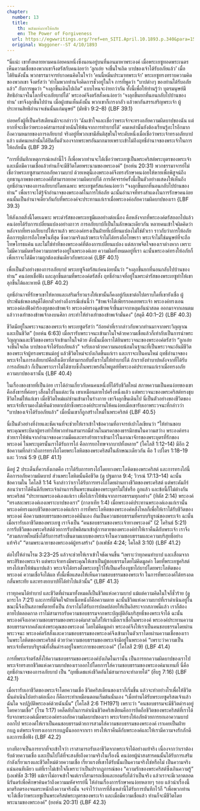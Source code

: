 ```yaml
---
chapter:
  number: 13
  title:
    th: พลังแห่งการให้อภัย
    en: The Power of Forgiveness
  url: https://egwwritings.org/?ref=en_SITI.April.10.1893.p.340&para=1546.152
  original: Waggoner--ST 4/10/1893
---
```


“นี่แน่ะ เขาทั้งหลายหามคนง่อยคนหนึ่งซึ่งนอนอยู่บนที่นอนมาหาพระองค์ เมื่อพระเยซูทอดพระเนตรเห็นความเชื่อของพวกเขาจึงตรัสกับคนง่อยว่า ‘ลูกเอ๋ย จงชื่นใจเถิด บาปของเจ้าได้รับอภัยแล้ว’ เมื่อได้ยินดังนั้น พวกธรรมาจารย์บางคนคิดในใจว่า ‘คนนี้หมิ่นประมาทพระเจ้า’ พระเยซูทรงทราบความคิดของพวกเขา จึงตรัสว่า ‘ทำไมพวกท่านจึงคิดการชั่วอยู่ในใจ การที่พูดว่า “บาปต่างๆ ของท่านได้รับอภัยแล้ว” กับการพูดว่า “จงลุกขึ้นเดินไปเถิด” แบบไหนจะง่ายกว่ากัน ทั้งนี้เพื่อให้ท่านรู้ว่า บุตรมนุษย์มีสิทธิอำนาจในโลกที่จะอภัยบาปได้’ พระองค์จึงตรัสสั่งคนง่อยว่า ‘จงลุกขึ้นยกที่นอนกลับไปบ้านของท่าน’ เขาจึงลุกขึ้นไปบ้าน เมื่อฝูงชนเห็นดังนั้น พวกเขาก็เกรงกลัว แล้วพากันสรรเสริญพระเจ้า ผู้ประทานสิทธิอำนาจเช่นนั้นแก่มนุษย์” (มัทธิว 9:2–8) {LBF 39.1}

บ่อยครั้งผู้ที่เป็นคริสเตียนมักจะกล่าวว่า ‘ฉันเข้าใจและเชื่อว่าพระเจ้าจะทรงอภัยความผิดบาปของฉัน แต่ยากที่จะเชื่อว่าพระองค์สามารถช่วยฉันให้พ้นจากการทำบาปได้’ คนเหล่านั้นยังต้องเรียนรู้อะไรอีกมากถึงความหมายของการอภัยบาป จริงอยู่ที่พวกเขามีสันติสุขในใจระดับหนึ่งเมื่อเชื่อว่าพระเจ้าทรงอภัยบาปแล้ว แต่คนเหล่านั้นได้ปิดกั้นตัวเองจากพระพรอันมากมายเพราะเข้าไม่ถึงฤทธิ์อำนาจของพระเจ้าในการให้อภัยนั้น {LBF 39.2}

“การที่บันทึกเหตุการณ์เหล่านี้ไว้ ก็เพื่อพวกท่านจะได้เชื่อว่าพระเยซูเป็นพระคริสต์พระบุตรของพระเจ้า และเมื่อมีความเชื่อแล้วท่านก็จะมีชีวิตโดยพระนามของพระองค์” (ยอห์น 20:31) พวกธรรมาจารย์ไม่เชื่อว่าพระเยซูสามารถอภัยความบาป ด้วยเหตุนี้เองพระองค์จึงทรงรักษาคนง่อยให้หายเพื่อพิสูจน์ถึงฤทธานุภาพของพระองค์ที่สามารถยกความผิดบาปได้ การอัศจรรย์ครั้งนี้เป็นตัวอย่างแสดงให้เห็นถึงฤทธิ์อำนาจของการอภัยบาปโดยเฉพาะ พระเยซูตรัสแก่คนง่อยว่า “จงลุกขึ้นยกที่นอนกลับไปบ้านของท่าน” เพื่อเราจะได้รู้จักอำนาจของพระองค์ในการให้อภัย ฉะนั้นอำนาจที่ทรงสำแดงในการรักษาคนง่อยคนนั้นเป็นอำนาจเดียวกันกับที่พระองค์จะประทานแก่เราเมื่อพระองค์อภัยความผิดบาปของเรา {LBF 39.3}

ให้สังเกตสิ่งนี้โดยเฉพาะ พระดำรัสของพระเยซูมีผลอย่างต่อเนื่อง คือหลังจากที่พระองค์ตรัสออกไปแล้ว คนง่อยได้รับการเปลี่ยนแปลงอย่างถาวร การอภัยบาปก็เป็นในลักษณะเดียวกัน หลายคนเข้าใจผิดคิดว่า หลังจากที่ทรงอภัยบาปให้เราแล้ว พระองค์ทรงเป็นฝ่ายที่เปลี่ยนแปลงไม่ใช่ตัวเรา ราวกับว่าการให้อภัยคือการยุติการถือโทษในที่สุด ซึ่งความจริงแล้วพระเจ้าไม่ได้ทรงถือโทษเรา พระเจ้าไม่ใช่มนุษย์ที่จะถือโทษโกรธแค้น และไม่ใช่ท่าทีของพระองค์ที่ต้องการเปลี่ยนแปลง แต่สภาพจิตใจของเราต่างหาก เพราะไม่มีความผิดหรือความบกพร่องอยู่ในพระองค์เลย ความผิดทั้งหมดอยู่ที่เรา ฉะนั้นพระองค์ทรงให้อภัยก็เพื่อเราจะได้มีความถูกต้องเช่นเดียวกับพระองค์ {LBF 40.1}

เพื่อเป็นตัวอย่างของการอภัยบาป พระเยซูจึงตรัสแก่คนง่อยนั้นว่า “จงลุกขึ้นยกที่นอนกลับไปบ้านของท่าน” คนง่อยเชื่อฟัง และลุกขึ้นตามที่พระองค์ตรัสสั่ง ฤทธิ์อำนาจที่อยู่ในพระดำรัสของพระเยซูทำให้เขาลุกขึ้นได้และหายดี {LBF 40.2}

ฤทธิ์อำนาจที่รักษาเขาให้หายและเสริมเรี่ยวแรงให้เขานั้นก็คงอยู่กับเขาต่อไปตราบใดที่เขายังเชื่อ ผู้ประพันธ์เพลงสดุดีได้ยกตัวอย่างถึงกรณีเช่นนี้ว่า “ข้าพเจ้าได้เพียรรอคอยพระเจ้า พระองค์ทรงเอนพระองค์ลงฟังคำร้องทูลของข้าพเจ้า พระองค์ทรงฉุดข้าพเจ้าขึ้นมาจากหลุมอันน่าสลด ออกมาจากเลนตม แล้ววางเท้าของข้าพเจ้าลงบนศิลา กระทำให้ย่างเท้าของข้าพเจ้ามั่นคง” (สดุดี 40:1–2) {LBF 40.3}

ชีวิตมีอยู่ในพระวจนะของพระเจ้า พระเยซูตรัสว่า “ถ้อยคำที่เรากล่าวกับพวกท่านมาจากพระวิญญาณและเป็นชีวิต” (ยอห์น 6:63) เมื่อเรารับพระวจนะเข้ามาในใจด้วยความเชื่อแล้วก็เท่ากับเป็นการนำพระวิญญาณและชีวิตของพระเจ้าเข้ามาในใจด้วย ดังนั้นเมื่อเราได้ยินพระวจนะของพระองค์ตรัสว่า “ลูกเอ๋ย จงชื่นใจเถิด บาปของเจ้าได้รับอภัยแล้ว” จงรับเอาด้วยความนอบน้อมในฐานะที่เป็นพระวจนะอันมีชีวิตของพระเจ้าผู้ทรงพระชนม์อยู่ แล้วชีวิตใหม่จะบังเกิดขึ้นแก่เรา และเราจะเป็นคนใหม่ ฤทธิ์อำนาจของพระเจ้าในการอภัยบาปคือสิ่งเดียวที่สามารถยับยั้งเราไม่ให้ทำบาปได้ ถ้าเรายังทำบาปหลังจากที่ได้รับการอภัยแล้ว ก็เป็นเพราะเราไม่ได้ซาบซึ้งในพระพรอันไพบูลย์ที่พระองค์ประทานแก่เราเมื่อทรงอภัยความบาปของเรานั้น {LBF 40.4}

ในเรื่องของชายที่เป็นง่อย เราได้อ่านเกี่ยวกับคนคนหนึ่งที่ได้รับชีวิตใหม่ สภาพความเป็นคนง่อยของเขาคือสังขารที่ค่อยๆ เสื่อมไปในแต่ละวัน เขาเหมือนตายไปครึ่งหนึ่งแล้ว แต่พระวจนะของพระคริสต์ทรงชุบชีวิตใหม่ให้แก่เขา เมื่อชีวิตใหม่แผ่ซ่านเข้ามาในร่างกาย เขาจึงลุกขึ้นเดินไป นี่เป็นตัวอย่างของชีวิตของพระเจ้าที่เรามองไม่เห็นด้วยตาเปล่าซึ่งพระองค์ประทานให้คนง่อยเมื่อเขารับเอาพระวจนะที่กล่าวว่า “บาปของเจ้าได้รับอภัยแล้ว” เมื่อนั้นเขาก็ถูกสร้างใหม่ในพระคริสต์ {LBF 40.5}

นี่เป็นตัวอย่างที่ง่ายและชัดเจนที่จะช่วยให้เราเข้าใจข้อความที่อาจารย์เปาโลเขียนว่า “ให้ท่านขอบพระคุณพระบิดาผู้ทรงทำให้พวกท่านสามารถมีส่วนในมรดกของธรรมิกชนในความสว่าง พระองค์ทรงช่วยเราให้พ้นจากอำนาจของความมืดและทรงย้ายเราเข้ามาไว้ในอาณาจักรของพระบุตรที่รักของพระองค์ ในพระบุตรนั้นเราได้รับการไถ่ คือการยกโทษจากบาปทั้งหลาย” (โคโลสี 1:12–14) มีอีก 2 ข้อความที่กล่าวถึงการทรงไถ่โดยพระโลหิตของพระคริสต์ในลักษณะเดียวกัน คือ 1 เปโตร 1:18–19 และ วิวรณ์ 5:9 {LBF 41.1}

มีอยู่ 2 ประเด็นที่ควรสังเกตคือ เราได้รับการทรงไถ่โดยทางพระโลหิตของพระคริสต์ และการทรงไถ่นี้คือการอภัยความผิดบาป ส่วนพระโลหิตนั้นคือชีวิต (ดู ปฐมกาล 9:4; วิวรณ์ 17:13–14) ฉะนั้นข้อความใน โคโลสี 1:14 จึงกล่าวว่าเราได้รับการทรงไถ่โดยผ่านทางชีวิตของพระคริสต์ แต่พระคัมภีร์สอนว่าเราได้คืนดีกับพระเจ้าผ่านการสิ้นพระชนม์ของพระบุตรไม่ใช่หรือ ถูกแล้ว และข้อนี้ก็ไม่ต่างกัน พระคริสต์ “ประทานพระองค์เองแก่เรา เพื่อไถ่เราให้พ้นจากการอธรรมทุกอย่าง” (ทิตัส 2:14) พระองค์ “ทรงสละพระองค์เองเพราะบาปของเรา” (กาลาเทีย 1:4) เมื่อพระองค์ประทานพระองค์เองแก่เรานั้น พระองค์ทรงมอบชีวิตของพระองค์แก่เรา การที่พระโลหิตของพระองค์หลั่งไหลก็เพื่อให้เราได้รับชีวิตของพระองค์ คือความชอบธรรมของพระองค์นั่นเอง อันเป็นความชอบธรรมที่ครบบริบูรณ์ของพระเจ้า ฉะนั้นเมื่อเรารับเอาชีวิตของพระเยซู เราจึงเป็น “คนชอบธรรมของพระเจ้าทางพระองค์” (2 โครินธ์ 5:21) การรับชีวิตของพระคริสต์ด้วยการรับบัพติสมาเข้าสู่การตายของพระองค์ทำให้เราคืนดีกับพระเจ้า เราจึง “สวมสภาพใหม่ซึ่งได้รับการสร้างขึ้นตามแบบของพระเจ้าในความชอบธรรมและความบริสุทธิ์อย่างแท้จริง” “ตามพระฉายาของพระองค์ผู้ทรงสร้าง” (เอเฟซัส 4:24; โคโลสี 3:10) {LBF 41.2}

ต่อไปให้อ่านโรม 3:23–25 แล้วจะช่วยให้เราเข้าใจชัดเจนขึ้น “เพราะว่าทุกคนทำบาป และเสื่อมจากพระสิริของพระเจ้า แต่พระเจ้าทรงมีพระคุณให้เขาเป็นผู้ชอบธรรมโดยไม่คิดมูลค่า โดยที่พระเยซูคริสต์ทรงไถ่เขาให้พ้นบาปแล้ว พระเจ้าได้ทรงตั้งพระเยซูไว้ให้เป็นเครื่องบูชาไถ่บาปโดยพระโลหิตของพระองค์ ความเชื่อจึงได้ผล ทั้งนี้เพื่อแสดงให้เห็นความชอบธรรมของพระเจ้า ในการที่พระองค์ได้ทรงอดกลั้นพระทัย และทรงยกบาปที่ได้ทำไปแล้วนั้น” {LBF 41.3}

เราทุกคนได้ทำบาป และชีวิตที่ผ่านมาทั้งหมดก็เป็นชีวิตแห่งความบาป แม้แต่ความคิดในใจก็ชั่วร้าย (ดู มาระโก 7:21) และการที่มีจิตใจฝ่ายเนื้อหนังก็คือความตาย ฉะนั้นชีวิตแห่งความบาปที่เราดำเนินอยู่ในขณะนี้จึงเป็นสภาพที่ตายทั้งเป็น ถ้าเราไม่ได้รับการปลดปล่อยให้เป็นอิสระจากสภาพนี้แล้ว เราก็ต้องตายไปตลอดกาล เราไม่สามารถรับความชอบธรรมจากพระบัญญัติอันบริสุทธิ์ของพระเจ้าได้ ฉะนั้น พระองค์จึงเอาความชอบธรรมของพระองค์มาสวมใส่ให้เราเมื่อเราเชื่อในพระองค์ พระองค์ประทานความชอบธรรมจากคลังแห่งพระคุณของพระองค์ โดยไม่คิดมูลค่า พระองค์จึงให้เราเป็นคนชอบธรรมโดยผ่านพระวจนะ พระองค์ตรัสสั่งและความชอบธรรมของพระองค์จึงเข้ามาในตัวเราโดยผ่านความเชื่อของเราในพระโลหิตของพระคริสต์ ด้วยว่าความชอบธรรมของพระเจ้ามีอยู่ในพระองค์ “เพราะว่าความเป็นพระเจ้าที่ครบบริบูรณ์ทั้งสิ้นดำรงอยู่ในพระกายของพระองค์” (โคโลสี 2:9) {LBF 41.4}

การที่พระเจ้าตรัสสั่งให้ความชอบธรรมของพระองค์บังเกิดในเรานั้น เป็นการยกความผิดบาปของเราไป พระเจ้าทรงยกชีวิตแห่งความบาปของเราออกไปโดยการใส่ความชอบธรรมของพระองค์มาแทนที่ นี่คือฤทธิ์อำนาจของการอภัยบาป เป็น “ฤทธิ์เดชแห่งชีวิตอันไม่สามารถจะทำลายได้” (ฮีบรู 7:16) {LBF 42.1}

เมื่อเรารับเอาชีวิตของพระเจ้าโดยความเชื่อ ชีวิตคริสเตียนของเราก็เริ่มขึ้น แล้วจะทำอย่างไรเพื่อให้ชีวิตนั้นดำเนินไปอย่างต่อเนื่อง ก็คือกระทำเหมือนตอนเริ่มต้นนั่นเอง “เมื่อท่านได้รับพระเยซูคริสตเจ้าแล้วฉันใด จงปฏิบัติพระองค์ด้วยฉันนั้น” (โคโลสี 2:6 TH1971) เพราะว่า “คนชอบธรรมจะมีชีวิตดำรงอยู่โดยความเชื่อ” (โรม 1:17) เคล็ดลับในการดำเนินชีวิตคริสเตียนคือการยึดถือชีวิตของพระคริสต์ที่เราได้รับจากพระองค์เมื่อพระองค์ทรงอภัยความผิดบาปของเรา พระเจ้าทรงให้อภัยด้วยการยกเอาความบาปออกไป พระองค์ให้เราเป็นคนชอบธรรมด้วยการสวมใส่ความชอบธรรมของพระองค์ เราเคยเป็นฝ่ายกบฏ แต่พระเจ้าทรงเอาการกบฏนั้นออกจากเรา ทรงให้เราคืนดีกับพระองค์และให้เรามีความจงรักภักดีและการเชื่อฟัง {LBF 42.2}

บางทีอาจเป็นการยากที่จะเข้าใจว่า เราสามารถรับเอาชีวิตจากพระเจ้าได้อย่างแท้จริง เนื่องจากว่าเราต้องรับด้วยความเชื่อ และเป็นไปได้ที่จะสงสัยถึงความจริงในเรื่องนี้ คนง่อยผู้น่าสงสารคนนั้นได้รับการเสริมกำลังเรี่ยวแรงและชีวิตใหม่ด้วยความเชื่อ เรี่ยวแรงที่เขาได้รับนั้นเป็นความจริงใช่หรือไม่ เป็นความจริงแน่นอนทีเดียว แต่ที่เราไม่เข้าใจก็เพราะว่าเป็นปรากฏการณ์ของ “ความรักของพระคริสต์ซึ่งเกินความรู้” (เอเฟซัส 3:19) แม้เราไม่อาจเข้าใจแต่เราก็สามารถเชื่อและยอมรับได้ว่าเป็นจริง แล้วเราจะมีเวลาตลอดนิรันดร์เพื่อศึกษาค้นคว้าถึงความมหัศจรรย์นี้ ให้อ่านเรื่องการรักษาคนง่อยหลายๆ รอบ แล้วนำเรื่องนี้มาตรึกตรองจนตระหนักถึงความจริงนั้น จงจำไว้ว่าการที่สิ่งเหล่านี้ได้รับการบันทึกไว้ก็ “เพื่อพวกท่านจะได้เชื่อว่าพระเยซูเป็นพระคริสต์พระบุตรของพระเจ้า และเมื่อมีความเชื่อแล้ว ท่านก็จะมีชีวิตโดยพระนามของพระองค์” (ยอห์น 20:31) {LBF 42.3}
